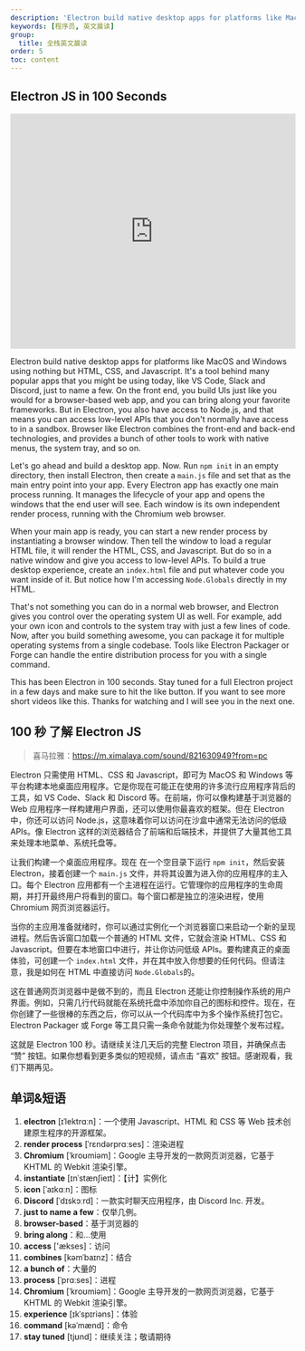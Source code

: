 ```yaml
---
description: 'Electron build native desktop apps for platforms like MacOS and Windows using nothing but HTML, CSS, and Javascript.'
keywords: [程序员, 英文晨读]
group:
  title: 全栈英文晨读
order: 5
toc: content
---
```


## Electron JS in 100 Seconds

<iframe width="100%" height="415" src="https://www.youtube.com/embed/m3OjWNFREJo?si=ABZb9D8oOHunM4FX" title="YouTube video player" frameborder="0" allow="accelerometer; autoplay; clipboard-write; encrypted-media; gyroscope; picture-in-picture; web-share" referrerpolicy="strict-origin-when-cross-origin" allowfullscreen></iframe>

Electron build native desktop apps for platforms like MacOS and Windows using nothing but HTML, CSS, and Javascript. It's a tool behind many popular apps that you might be using today, like VS Code, Slack and Discord, just to name a few. On the front end, you build UIs just like you would for a browser-based web app, and you can bring along your favorite frameworks. But in Electron, you also have access to Node.js, and that means you can access low-level APIs that you don't normally have access to in a sandbox. Browser like Electron combines the front-end and back-end technologies, and provides a bunch of other tools to work with native menus, the system tray, and so on.

Let's go ahead and build a desktop app. Now. Run `npm init` in an empty directory, then install Electron, then create a `main.js` file and set that as the main entry point into your app. Every Electron app has exactly one main process running. It manages the lifecycle of your app and opens the windows that the end user will see. Each window is its own independent render process, running with the Chromium web browser.

When your main app is ready, you can start a new render process by instantiating a browser window. Then tell the window to load a regular HTML file, it will render the HTML, CSS, and Javascript. But do so in a native window and give you access to low-level APIs. To build a true desktop experience, create an `index.html` file and put whatever code you want inside of it. But notice how I'm accessing `Node.Globals` directly in my HTML.

That's not something you can do in a normal web browser, and Electron gives you control over the operating system UI as well. For example, add your own icon and controls to the system tray with just a few lines of code. Now, after you build something awesome, you can package it for multiple operating systems from a single codebase. Tools like Electron Packager or Forge can handle the entire distribution process for you with a single command.

This has been Electron in 100 seconds. Stay tuned for a full Electron project in a few days and make sure to hit the like button. If you want to see more short videos like this. Thanks for watching and I will see you in the next one.

## 100 秒 了解 Electron JS

> 喜马拉雅：https://m.ximalaya.com/sound/821630949?from=pc

Electron 只需使用 HTML、CSS 和 Javascript，即可为 MacOS 和 Windows 等平台构建本地桌面应用程序。它是你现在可能正在使用的许多流行应用程序背后的工具，如 VS Code、Slack 和 Discord 等。在前端，你可以像构建基于浏览器的 Web 应用程序一样构建用户界面，还可以使用你最喜欢的框架。但在 Electron 中，你还可以访问 Node.js，这意味着你可以访问在沙盒中通常无法访问的低级 APIs。像 Electron 这样的浏览器结合了前端和后端技术，并提供了大量其他工具来处理本地菜单、系统托盘等。

让我们构建一个桌面应用程序。现在 在一个空目录下运行 `npm init`，然后安装 Electron，接着创建一个 `main.js` 文件，并将其设置为进入你的应用程序的主入口。每个 Electron 应用都有一个主进程在运行。它管理你的应用程序的生命周期，并打开最终用户将看到的窗口。每个窗口都是独立的渲染进程，使用 Chromium 网页浏览器运行。

当你的主应用准备就绪时，你可以通过实例化一个浏览器窗口来启动一个新的呈现进程。然后告诉窗口加载一个普通的 HTML 文件，它就会渲染 HTML、CSS 和 Javascript。但要在本地窗口中进行，并让你访问低级 APIs。要构建真正的桌面体验，可创建一个 `index.html` 文件，并在其中放入你想要的任何代码。但请注意，我是如何在 HTML 中直接访问 `Node.Globals`的。

这在普通网页浏览器中是做不到的，而且 Electron 还能让你控制操作系统的用户界面。例如，只需几行代码就能在系统托盘中添加你自己的图标和控件。现在，在你创建了一些很棒的东西之后，你可以从一个代码库中为多个操作系统打包它。Electron Packager 或 Forge 等工具只需一条命令就能为你处理整个发布过程。

这就是 Electron 100 秒。请继续关注几天后的完整 Electron 项目，并确保点击 “赞” 按钮。如果你想看到更多类似的短视频，请点击 “喜欢” 按钮。感谢观看，我们下期再见。

## 单词&短语

1. **electron** [ɪˈlektrɑːn]：一个使用 Javascript、HTML 和 CSS 等 Web 技术创建原生程序的开源框架。
2. **render process** [ˈrɛndərprɑːses]：渲染进程
3. **Chromium** [ˈkroʊmiəm]：Google 主导开发的一款网页浏览器，它基于 KHTML 的 Webkit 渲染引擎。
4. **instantiate** [ɪnˈstænʃieɪt]：【计】实例化
5. **icon** [ˈaɪkɑːn]：图标
6. **Discord** [ˈdɪskɔːrd]：一款实时聊天应用程序，由 Discord Inc. 开发。
7. **just to name a few**：仅举几例。
8. **browser-based**：基于浏览器的
9. **bring along**：和...使用
10. **access** ['ækses]：访问
11. **combines** [kəmˈbaɪnz]：结合
12. **a bunch of**：大量的
13. **process** [ˈprɑːses]：进程
14. **Chromium** [ˈkroʊmiəm]：Google 主导开发的一款网页浏览器，它基于 KHTML 的 Webkit 渲染引擎。
15. **experience** [ɪkˈspɪriəns]：体验
16. **command** [kəˈmænd]：命令
17. **stay tuned** [tjʊnd]：继续关注；敬请期待
